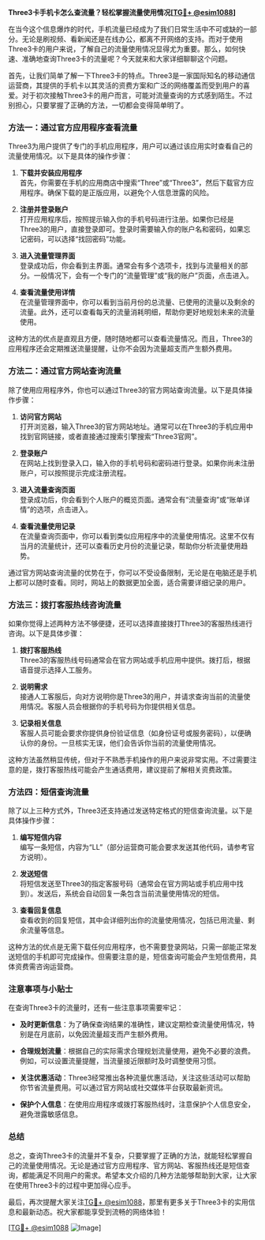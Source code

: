 **Three3卡手机卡怎么查流量？轻松掌握流量使用情况[[TG💪+ @esim1088](https://t.me/s/esim1088)]**

在当今这个信息爆炸的时代，手机流量已经成为了我们日常生活中不可或缺的一部分。无论是刷视频、看新闻还是在线办公，都离不开网络的支持。而对于使用Three3卡的用户来说，了解自己的流量使用情况显得尤为重要。那么，如何快速、准确地查询Three3卡的流量呢？今天就来和大家详细聊聊这个问题。

首先，让我们简单了解一下Three3卡的特点。Three3是一家国际知名的移动通信运营商，其提供的手机卡以其灵活的资费方案和广泛的网络覆盖而受到用户的喜爱。对于初次接触Three3卡的用户而言，可能对流量查询的方式感到陌生。不过别担心，只要掌握了正确的方法，一切都会变得简单明了。

### 方法一：通过官方应用程序查看流量

Three3为用户提供了专门的手机应用程序，用户可以通过该应用实时查看自己的流量使用情况。以下是具体的操作步骤：

1. **下载并安装应用程序**  
   首先，你需要在手机的应用商店中搜索“Three”或“Three3”，然后下载官方应用程序。确保下载的是正版应用，以避免个人信息泄露的风险。

2. **注册并登录账户**  
   打开应用程序后，按照提示输入你的手机号码进行注册。如果你已经是Three3的用户，直接登录即可。登录时需要输入你的账户名和密码，如果忘记密码，可以选择“找回密码”功能。

3. **进入流量管理界面**  
   登录成功后，你会看到主界面。通常会有多个选项卡，找到与流量相关的部分。一般情况下，会有一个专门的“流量管理”或“我的账户”页面，点击进入。

4. **查看流量使用详情**  
   在流量管理界面中，你可以看到当前月份的总流量、已使用的流量以及剩余的流量。此外，还可以查看每天的流量消耗明细，帮助你更好地规划未来的流量使用。

这种方法的优点是直观且方便，随时随地都可以查看流量情况。而且，Three3的应用程序还会定期推送流量提醒，让你不会因为流量超支而产生额外费用。

### 方法二：通过官方网站查询流量

除了使用应用程序外，你也可以通过Three3的官方网站查询流量。以下是具体操作步骤：

1. **访问官方网站**  
   打开浏览器，输入Three3的官方网站地址。通常可以在Three3的手机应用中找到官网链接，或者直接通过搜索引擎搜索“Three3官网”。

2. **登录账户**  
   在网站上找到登录入口，输入你的手机号码和密码进行登录。如果你尚未注册账户，可以按照提示完成注册流程。

3. **进入流量查询页面**  
   登录成功后，你会看到个人账户的概览页面。通常会有“流量查询”或“账单详情”的选项，点击进入。

4. **查看流量使用记录**  
   在流量查询页面中，你可以看到类似应用程序中的流量使用情况。这里不仅有当月的流量统计，还可以查看历史月份的流量记录，帮助你分析流量使用趋势。

通过官方网站查询流量的优势在于，你可以不受设备限制，无论是在电脑还是手机上都可以随时查看。同时，网站上的数据更加全面，适合需要详细记录的用户。

### 方法三：拨打客服热线咨询流量

如果你觉得上述两种方法不够便捷，还可以选择直接拨打Three3的客服热线进行咨询。以下是具体步骤：

1. **拨打客服热线**  
   Three3的客服热线号码通常会在官方网站或手机应用中提供。拨打后，根据语音提示选择人工服务。

2. **说明需求**  
   接通人工客服后，向对方说明你是Three3的用户，并请求查询当前的流量使用情况。客服人员会根据你的手机号码为你提供相关信息。

3. **记录相关信息**  
   客服人员可能会要求你提供身份验证信息（如身份证号或服务密码），以便确认你的身份。一旦核实无误，他们会告诉你当前的流量使用情况。

这种方法虽然稍显传统，但对于不熟悉手机操作的用户来说非常实用。不过需要注意的是，拨打客服热线可能会产生通话费用，建议提前了解相关资费政策。

### 方法四：短信查询流量

除了以上三种方式外，Three3还支持通过发送特定格式的短信查询流量。以下是具体操作步骤：

1. **编写短信内容**  
   编写一条短信，内容为“LL”（部分运营商可能会要求发送其他代码，请参考官方说明）。

2. **发送短信**  
   将短信发送至Three3的指定客服号码（通常会在官方网站或手机应用中找到）。发送后，系统会自动回复一条包含当前流量使用情况的短信。

3. **查看回复信息**  
   查看收到的回复短信，其中会详细列出你的流量使用情况，包括已用流量、剩余流量等信息。

这种方法的优点是无需下载任何应用程序，也不需要登录网站，只需一部能正常发送短信的手机即可完成操作。但需要注意的是，短信查询可能会产生短信费用，具体资费需咨询运营商。

### 注意事项与小贴士

在查询Three3卡的流量时，还有一些注意事项需要牢记：

- **及时更新信息**：为了确保查询结果的准确性，建议定期检查流量使用情况，特别是在月底前，以免因流量超支而产生额外费用。
  
- **合理规划流量**：根据自己的实际需求合理规划流量使用，避免不必要的浪费。例如，可以设置流量提醒，当流量接近限额时及时调整使用习惯。

- **关注优惠活动**：Three3经常推出各种流量优惠活动，关注这些活动可以帮助你节省流量费用。可以通过官方网站或社交媒体平台获取最新资讯。

- **保护个人信息**：在使用应用程序或拨打客服热线时，注意保护个人信息安全，避免泄露敏感信息。

### 总结

总之，查询Three3卡的流量并不复杂，只要掌握了正确的方法，就能轻松掌握自己的流量使用情况。无论是通过官方应用程序、官方网站、客服热线还是短信查询，都能满足不同用户的需求。希望本文介绍的几种方法能够帮助到大家，让大家在使用Three3卡的过程中更加得心应手。

最后，再次提醒大家关注[TG💪+ @esim1088](https://t.me/s/esim1088)，那里有更多关于Three3卡的实用信息和最新动态。祝大家都能享受到流畅的网络体验！

[[TG💪+ @esim1088](https://t.me/s/esim1088) ![Image](https://i.postimg.cc/4NQfJmqS/Snipaste-2025-05-13-00-14-12.png)]